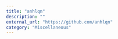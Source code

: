 ```yaml
---
title: "anhlqn"
description: ""
external_url: "https://github.com/anhlqn"
category: "Miscellaneous"
---
```

